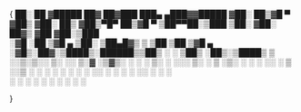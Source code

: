 {
 ██░ ██ ▓█████  ██▓     ██▓███      ███▄ ▄███▓▓█████ 
▓██░ ██▒▓█   ▀ ▓██▒    ▓██░  ██▒   ▓██▒▀█▀ ██▒▓█   ▀ 
▒██▀▀██░▒███   ▒██░    ▓██░ ██▓▒   ▓██    ▓██░▒███   
░▓█ ░██ ▒▓█  ▄ ▒██░    ▒██▄█▓▒ ▒   ▒██    ▒██ ▒▓█  ▄ 
░▓█▒░██▓░▒████▒░██████▒▒██▒ ░  ░   ▒██▒   ░██▒░▒████▒
 ▒ ░░▒░▒░░ ▒░ ░░ ▒░▓  ░▒▓▒░ ░  ░   ░ ▒░   ░  ░░░ ▒░ ░
 ▒ ░▒░ ░ ░ ░  ░░ ░ ▒  ░░▒ ░        ░  ░      ░ ░ ░  ░
 ░  ░░ ░   ░     ░ ░   ░░          ░      ░      ░   
 ░  ░  ░   ░  ░    ░  ░                   ░      ░  ░
                                                     

}
